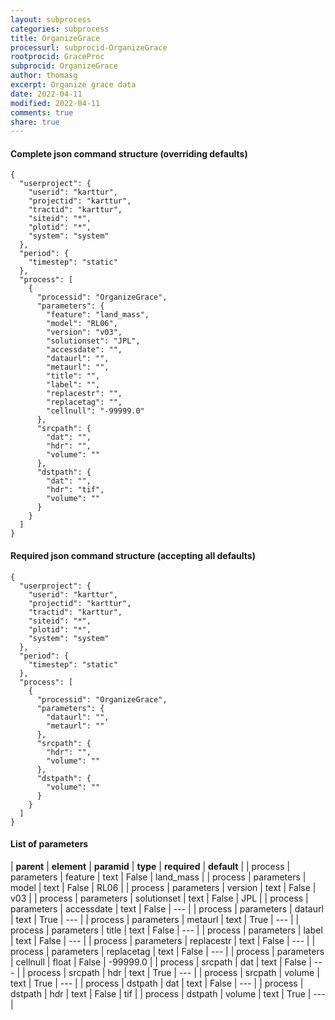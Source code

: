 ```yaml
---
layout: subprocess
categories: subprocess
title: OrganizeGrace
processurl: subprocid-OrganizeGrace
rootprocid: GraceProc
subprocid: OrganizeGrace
author: thomasg
excerpt: Organize grace data
date: 2022-04-11
modified: 2022-04-11
comments: true
share: true
---
```


#### Complete json command structure (overriding defaults)
```
{
  "userproject": {
    "userid": "karttur",
    "projectid": "karttur",
    "tractid": "karttur",
    "siteid": "*",
    "plotid": "*",
    "system": "system"
  },
  "period": {
    "timestep": "static"
  },
  "process": [
    {
      "processid": "OrganizeGrace",
      "parameters": {
        "feature": "land_mass",
        "model": "RL06",
        "version": "v03",
        "solutionset": "JPL",
        "accessdate": "",
        "dataurl": "",
        "metaurl": "",
        "title": "",
        "label": "",
        "replacestr": "",
        "replacetag": "",
        "cellnull": "-99999.0"
      },
      "srcpath": {
        "dat": "",
        "hdr": "",
        "volume": ""
      },
      "dstpath": {
        "dat": "",
        "hdr": "tif",
        "volume": ""
      }
    }
  ]
}
```
#### Required json command structure (accepting all defaults)
```
{
  "userproject": {
    "userid": "karttur",
    "projectid": "karttur",
    "tractid": "karttur",
    "siteid": "*",
    "plotid": "*",
    "system": "system"
  },
  "period": {
    "timestep": "static"
  },
  "process": [
    {
      "processid": "OrganizeGrace",
      "parameters": {
        "dataurl": "",
        "metaurl": ""
      },
      "srcpath": {
        "hdr": "",
        "volume": ""
      },
      "dstpath": {
        "volume": ""
      }
    }
  ]
}
```
#### List of parameters

| **parent** | **element** | **paramid** | **type** | **required** | **default** |
| process | parameters | feature | text | False | land_mass |
| process | parameters | model | text | False | RL06 |
| process | parameters | version | text | False | v03 |
| process | parameters | solutionset | text | False | JPL |
| process | parameters | accessdate | text | False | --- |
| process | parameters | dataurl | text | True | --- |
| process | parameters | metaurl | text | True | --- |
| process | parameters | title | text | False | --- |
| process | parameters | label | text | False | --- |
| process | parameters | replacestr | text | False | --- |
| process | parameters | replacetag | text | False | --- |
| process | parameters | cellnull | float | False | -99999.0 |
| process | srcpath | dat | text | False | --- |
| process | srcpath | hdr | text | True | --- |
| process | srcpath | volume | text | True | --- |
| process | dstpath | dat | text | False | --- |
| process | dstpath | hdr | text | False | tif |
| process | dstpath | volume | text | True | --- |

